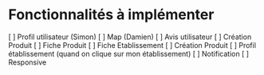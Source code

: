 # Fonctionnalités à implémenter
[ ] Profil utilisateur (Simon)
[ ] Map (Damien)
[ ] Avis utilisateur
[ ] Création Produit
[ ] Fiche Produit 
[ ] Fiche Etablissement
[ ] Création Produit
[ ] Profil établissement (quand on clique sur mon établissement)
[ ] Notification
[ ] Responsive
